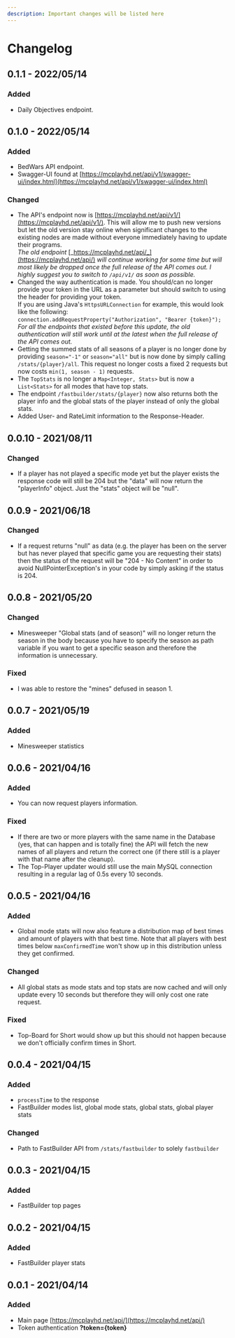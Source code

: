 ```yaml
---
description: Important changes will be listed here
---
```


# Changelog

## 0.1.1 - 2022/05/14

### Added

* Daily Objectives endpoint.

## 0.1.0 - 2022/05/14

### Added

* BedWars API endpoint.
* Swagger-UI found at [https://mcplayhd.net/api/v1/swagger-ui/index.html](https://mcplayhd.net/api/v1/swagger-ui/index.html)

### Changed

* The API's endpoint now is [https://mcplayhd.net/api/v1/](https://mcplayhd.net/api/v1/). This will allow me to push new versions but let the old version stay online when significant changes to the existing nodes are made without everyone immediately having to update their programs.\
  _The old endpoint_ [_https://mcplayhd.net/api/_](https://mcplayhd.net/api/) _will continue working for some time but will most likely be dropped once the full release of the API comes out. I highly suggest you to switch to `/api/v1/` as soon as possible._
* Changed the way authentication is made. You should/can no longer provide your token in the URL as a parameter but should switch to using the header for providing your token.\
  If you are using Java's `HttpsURLConnection` for example, this would look like the following: \
  `connection.addRequestProperty("Authorization", "Bearer {token}");`\
  _For all the endpoints that existed before this update, the old authentication will still work until at the latest when the full release of the API comes out._
* Getting the summed stats of all seasons of a player is no longer done by providing `season="-1"` or `season="all"` but is now done by simply calling `/stats/{player}/all`. This request no longer costs a fixed 2 requests but now costs `min(1, season - 1)` requests.
* The `TopStats` is no longer a `Map<Integer, Stats>` but is now a `List<Stats>` for all modes that have top stats.
* The endpoint `/fastbuilder/stats/{player}` now also returns both the player info and the global stats of the player instead of only the global stats.
* Added User- and RateLimit information to the Response-Header.

## 0.0.10 - 2021/08/11

### Changed

* If a player has not played a specific mode yet but the player exists the response code will still be 204 but the "data" will now return the "playerInfo" object. Just the "stats" object will be "null".

## 0.0.9 - 2021/06/18

### Changed

* If a request returns "null" as data (e.g. the player has been on the server but has never played that specific game you are requesting their stats) then the status of the request will be "204 - No Content" in order to avoid NullPointerException's in your code by simply asking if the status is 204.

## 0.0.8 - 2021/05/20

### Changed

* Minesweeper "Global stats (and of season)" will no longer return the season in the body because you have to specify the season as path variable if you want to get a specific season and therefore the information is unnecessary.

### Fixed

* I was able to restore the "mines" defused in season 1.

## 0.0.7 - 2021/05/19

### Added

* Minesweeper statistics

## 0.0.6 - 2021/04/16

### Added

* You can now request players information.

### Fixed

* If there are two or more players with the same name in the Database (yes, that can happen and is totally fine) the API will fetch the new names of all players and return the correct one (if there still is a player with that name after the cleanup).
* The Top-Player updater would still use the main MySQL connection resulting in a regular lag of 0.5s every 10 seconds.

## 0.0.5 - 2021/04/16

### Added

* Global mode stats will now also feature a distribution map of best times and amount of players with that best time. Note that all players with best times below `maxConfirmedTime` won't show up in this distribution unless they get confirmed.

### Changed

* All global stats as mode stats and top stats are now cached and will only update every 10 seconds but therefore they will only cost one rate request.

### Fixed

* Top-Board for Short would show up but this should not happen because we don't officially confirm times in Short.

## 0.0.4 - 2021/04/15

### Added

* `processTime` to the response
* FastBuilder modes list, global mode stats, global stats, global player stats

### Changed

* Path to FastBuilder API from `/stats/fastbuilder` to solely `fastbuilder`&#x20;

## 0.0.3 - 2021/04/15

### Added

* FastBuilder top pages

## 0.0.2 - 2021/04/15

### Added

* FastBuilder player stats

## 0.0.1 - 2021/04/14

### Added

* Main page [https://mcplayhd.net/api/](https://mcplayhd.net/api/)
* Token authentication **?token={token}**

